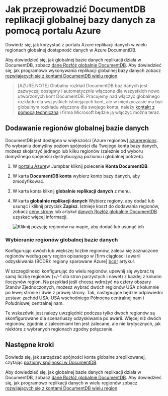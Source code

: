 <properties
    pageTitle="Replikacja bazy danych globalnym DocumentDB | Microsoft Azure"
    description="Dowiedz się, jak zarządzać globalnej replikacji konta DocumentDB przez Azure portal."
    services="documentdb"
    keywords="Globalne bazy danych, replikacji"
    documentationCenter=""
    authors="mimig1"
    manager="jhubbard"
    editor="cgronlun"/>

<tags
    ms.service="documentdb"
    ms.workload="data-services"
    ms.tgt_pltfrm="na"
    ms.devlang="na"
    ms.topic="article"
    ms.date="10/17/2016"
    ms.author="mimig"/>

# <a name="how-to-perform-documentdb-global-database-replication-using-the-azure-portal"></a>Jak przeprowadzić DocumentDB replikacji globalnej bazy danych za pomocą portalu Azure

Dowiedz się, jak korzystać z portalu Azure replikacji danych w wielu regionach globalnej dostępność danych w Azure DocumentDB.

Aby dowiedzieć się, jak globalnej bazie danych replikacji działa w DocumentDB, zobacz [dane Rozłóż globalnie DocumentDB](documentdb-distribute-data-globally.md). Aby dowiedzieć się, jak programowo wykonywania replikacji globalnej bazy danych zobacz [rozwijających się z kontami DocumentDB wielu region](documentdb-developing-with-multiple-regions.md).

> [AZURE.NOTE] Globalny rozkład DocumentDB baz danych jest zazwyczaj dostępny i automatycznie włączone dla wszystkich nowo utworzonych kont DocumentDB. Pracujemy nad włączyć globalnego rozkładu dla wszystkich istniejących kont, ale w międzyczasie ma być globalnym rozkładu włączone dla swojego konta, należy [kontakt z pomocą techniczną](https://portal.azure.com/?#blade/Microsoft_Azure_Support/HelpAndSupportBlade) i firma Microsoft będzie ją włączyć można teraz.

## <a id="addregion"></a>Dodawanie regionów globalnej bazie danych

DocumentDB jest dostępna w większości [Azure regionów] [azureregions]. Po wybraniu domyślny poziom spójności dla Twojego konta bazy danych, możesz skojarzyć jednego lub kilku regionów (zależnie od wyboru domyślnego spójności dystrybucyjną poziomu i globalnej potrzeb).

1. W [portalu Azure](https://portal.azure.com/)w Jumpbar kliknij polecenie **Konta DocumentDB**.
2. W karta **DocumentDB konta** wybierz konto bazy danych, aby zmodyfikować.
3. W karta konta kliknij **globalnie replikacji danych** z menu.
4. W karta **globalnie replikacji danych** Wybierz regiony, aby dodać lub usunąć i kliknij przycisk **Zapisz**. Istnieje koszt do dodawania regionów, zobacz [ceny strony](https://azure.microsoft.com/pricing/details/documentdb/) lub artykuł [danych Rozłóż globalnie DocumentDB](documentdb-distribute-data-globally.md) uzyskać więcej informacji.

    ![Kliknij pozycję regionów na mapie, aby dodać lub usunąć ich][1]

### <a name="selecting-global-database-regions"></a>Wybieranie regionów globalnej bazie danych

Konfigurując dwóch lub większej liczbie regionów, zaleca się zaznaczone regionów według pary region opisanego w [firm ciągłości i awarii odzyskiwania (BCDR): regiony sparowane Azure]  [ bcdr] artykuł.

W szczególności konfigurując do wielu regionów, upewnij się wybrać tę samą liczbę regionów (+/-1 dla stron parzystych i nawet) z każdej z kolumn iloczynów region. Na przykład jeśli chcesz wdrożyć na cztery obszary Stanów Zjednoczonych, możesz wybrać dwóch regionów USA z kolumnie po lewej stronie i dwie z prawej strony. Tak, następujące będzie odpowiedni zestaw: zachód USA, USA wschodniego Północna centralnej nam i Południowej centralnej nam.

Te wskazówki jest należy uwzględnić podczas tylko dwóch regionów są skonfigurowane dla scenariuszy odzyskiwania po awarii. Więcej niż dwóch regionów, zgodnie z zaleceniami ten jest zalecane, ale nie krytycznych, jak niektóre z wybranych regionach zgodny połączenie.

<!---
## <a id="selectwriteregion"></a>Select the write region

While all regions associated with your DocumentDB database account can serve reads (both, single item as well as multi-item paginated reads) and queries, only one region can actively receive the write (insert, upsert, replace, delete) requests. To set the active write region, do the following  


1. In the **DocumentDB Account** blade, select the database account to modify.
2. In the account blade, if the **All Settings** blade is not already opened, click **All Settings**.
3. In the **All Settings** blade, click **Write Region Priority**.
    ![Change the write region under DocumentDB Account > Settings > Add/Remove Regions][2]
4. Click and drag regions to order the list of regions. The first region in the list of regions is the active write region.
    ![Change the write region by reordering the region list under DocumentDB Account > Settings > Change Write Regions][3]
-->

## <a id="next"></a>Następne kroki

Dowiedz się, jak zarządzać spójności konta globalne zreplikowanej, czytając [poziomy spójności w DocumentDB](documentdb-consistency-levels.md).

Aby dowiedzieć się, jak globalnej bazie danych replikacji działa w DocumentDB, zobacz [dane Rozłóż globalnie DocumentDB](documentdb-distribute-data-globally.md). Aby dowiedzieć się, jak programowo replikacji danych w wielu regionów zobacz [rozwijających się z kontami DocumentDB wielu region](documentdb-developing-with-multiple-regions.md).

<!--Image references-->
[1]: ./media/documentdb-portal-global-replication/documentdb-add-region.png
[2]: ./media/documentdb-portal-global-replication/documentdb_change_write_region-1.png
[3]: ./media/documentdb-portal-global-replication/documentdb_change_write_region-2.png

<!--Reference style links - using these makes the source content way more readable than using inline links-->
[bcdr]: https://azure.microsoft.com/documentation/articles/best-practices-availability-paired-regions/
[consistency]: https://azure.microsoft.com/documentation/articles/documentdb-consistency-levels/
[azureregions]: https://azure.microsoft.com/en-us/regions/#services
[offers]: https://azure.microsoft.com/en-us/pricing/details/documentdb/
